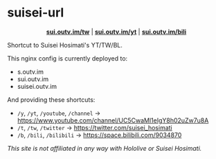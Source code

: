# suisei-url

<p align="center">
  <a href="https://sui.outv.im/tw"><b>sui.outv.im/tw</b></a> | <a href="https://sui.outv.im/yt"><b>sui.outv.im/yt</b></a> | <a href="https://sui.outv.im/bili"><b>sui.outv.im/bili</b></a>
</p>

Shortcut to Suisei Hosimati's YT/TW/BL.

This nginx config is currently deployed to:
* s.outv.im
* sui.outv.im
* suisei.outv.im

And providing these shortcuts:
* `/y`, `/yt`, `/youtube`, `/channel` -> https://www.youtube.com/channel/UC5CwaMl1eIgY8h02uZw7u8A
* `/t`, `/tw`, `/twitter` -> https://twitter.com/suisei_hosimati
* `/b`, `/bili`, `/bilibili` -> https://space.bilibili.com/9034870

*This site is not affiliated in any way with Hololive or Suisei Hosimati.*
